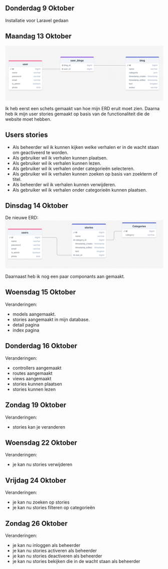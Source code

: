 ## Donderdag 9 Oktober

Installatie voor Laravel gedaan

## Maandag 13 Oktober

![img.png](img/img.png)

Ik heb eerst een schets gemaakt van hoe mijn ERD eruit moet zien. Daarna heb ik mijn user stories gemaakt
op basis van de functionaliteit die de website moet hebben.

## Users stories

- Als beheerder wil ik kunnen kijken welke verhalen er in de wacht staan om geactiveerd te worden.
- Als gebruiker wil ik verhalen kunnen plaatsen.
- Als gebruiker wil ik verhalen kunnen lezen.
- Als gebruiker wil ik verhalen onder categorieën selecteren.
- Als gebruiker wil ik verhalen kunnen zoeken op basis van zoekterm of titel.
- Als beheerder wil ik verhalen kunnen verwijderen.
- Als gebruiker wil ik verhalen onder categorieën kunnen plaatsen.

## Dinsdag 14 Oktober

De nieuwe ERD:
![img_1.png](img/img_1.png)

Daarnaast heb ik nog een paar componants aan gemaakt.

## Woensdag 15 Oktober

Veranderingen:

- models aangemaakt.
- stories aangemaakt in mijn database.
- detail pagina
- index pagina

## Donderdag 16 Oktober

Veranderingen:

- controllers aangemaakt
- routes aangemaakt
- views aangemaakt
- stories kunnen plaatsen
- stories kunnen lezen

## Zondag 19 Oktober

Veranderingen:

- stories kan je veranderen

## Woensdag 22 Oktober

Veranderingen:

- je kan nu stories verwijderen

## Vrijdag 24 Oktober

Veranderingen:

- je kan nu zoeken op stories
- je kan nu stories filteren op categorieën

## Zondag 26 Oktober

Veranderingen:

- je kan nu inloggen als beheerder
- je kan nu stories activeren als beheerder
- je kan nu stories deactiveren als beheerder
- je kan nu stories bekijken die in de wacht staan als beheerder
